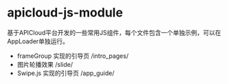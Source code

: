 # apicloud-js-module
基于APICloud平台开发的一些常用JS组件，每个文件包含一个单独示例，可以在AppLoader单独运行。

* frameGroup 实现的引导页 /intro_pages/
* 图片轮播效果 /slide/
* Swipe.js 实现的引导页 /app_guide/
